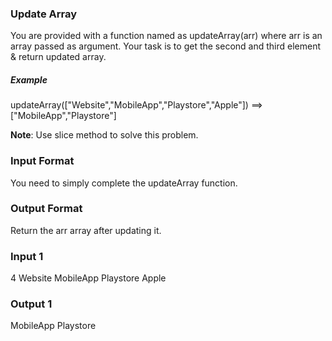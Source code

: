 ### Update Array

You are provided with a function named as updateArray(arr) where arr is an array passed as argument.
Your task is to get the second and third element & return updated array.

##### Example
updateArray(["Website","MobileApp","Playstore","Apple"]) ==> ["MobileApp","Playstore"]

**Note**: Use slice method to solve this problem.


### Input Format
You need to simply complete the updateArray function.

### Output Format
Return the arr array after updating it.

### Input 1
4
Website MobileApp Playstore Apple

### Output 1
MobileApp Playstore

